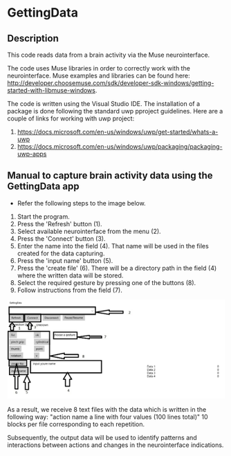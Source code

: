 # GettingData

## Description
This code reads data from a brain activity via the Muse neurointerface. 

The code uses Muse libraries in order to correctly work with the neurointerface. Muse examples and libraries can be found here: http://developer.choosemuse.com/sdk/developer-sdk-windows/getting-started-with-libmuse-windows. 

The code is written using the Visual Studio IDE. The installation of a package is done following the standard uwp pproject guidelines. Here are a couple of links for working with uwp project:
1. https://docs.microsoft.com/en-us/windows/uwp/get-started/whats-a-uwp
2. https://docs.microsoft.com/en-us/windows/uwp/packaging/packaging-uwp-apps


## Manual to capture brain activity data using the GettingData app
* Refer the following steps to the image below.
1. Start the program. 
2. Press the 'Refresh' button (1).
3. Select available neurointerface from the menu (2). 
4. Press the 'Connect' button (3).
5. Enter the name into the field (4). That name will be used in the files created for the data capturing.
6. Press the 'input name' button  (5).
7. Press the 'create file' (6). There will be a directory path in the field (4) where the written data will be stored. 
8. Select the required gesture by pressing one of the buttons (8).
9. Follow instructions from the field (7). 

![Manual for GettingData brain activity capturing](https://raw.githubusercontent.com/Neurogress/GettingData/master/img/manual.jpg)

As a result, we receive 8 text files with the data which is written in the following way: 
"action name
a line with four values (100 lines total)"
10 blocks per file corresponding to each repetition.

Subsequently, the output data will be used to identify patterns and interactions between actions and changes in the neurointerface indications.
